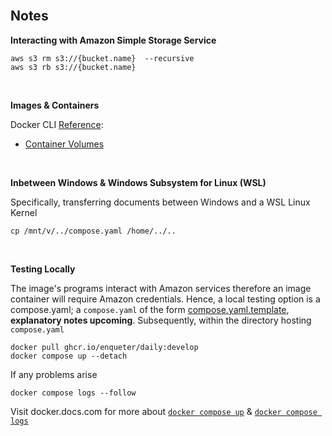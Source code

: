 
<br>

## Notes

**Interacting with Amazon Simple Storage Service**

```shell
aws s3 rm s3://{bucket.name}  --recursive
aws s3 rb s3://{bucket.name}
```

<br>

**Images & Containers**

Docker <span title="command line interface">CLI</span> [Reference](https://docs.docker.com/reference/cli/docker/):

* [Container Volumes](https://docs.docker.com/reference/cli/docker/volume/create/)

<br>

**Inbetween Windows & Windows Subsystem for Linux (WSL)**

Specifically, transferring documents between Windows and a WSL Linux Kernel

```shell
cp /mnt/v/../compose.yaml /home/../..
```

<br>

**Testing Locally**

The image's programs interact with Amazon services therefore an image container will require Amazon credentials. Hence, a 
local testing option is a compose.yaml; a `compose.yaml` of the form [compose.yaml.template](/compose.yaml.template), **explanatory notes 
upcoming**. Subsequently, within the directory hosting `compose.yaml`

```shell
docker pull ghcr.io/enqueter/daily:develop
docker compose up --detach
```

If any problems arise

```shell
docker compose logs --follow
```

Visit docker.docs.com for more about [`docker compose up`](https://docs.docker.com/reference/cli/docker/compose/up/) & 
[`docker compose logs`](https://docs.docker.com/reference/cli/docker/compose/logs/)


<br>
<br>

<br>
<br>

<br>
<br>

<br>
<br>
